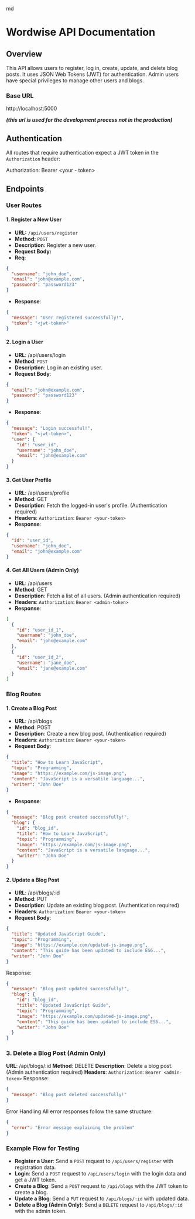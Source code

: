 md
# Wordwise API Documentation

## Overview

This API allows users to register, log in, create, update, and delete blog posts. It uses JSON Web Tokens (JWT) for authentication. Admin users have special privileges to manage other users and blogs.

### Base URL

http://localhost:5000

*__(this url is used for the development process not in the production)__*

## Authentication

All routes that require authentication expect a JWT token in the `Authorization` header:

Authorization: Bearer <your - token>

## Endpoints

### User Routes

#### 1. **Register a New User**

- **URL:** `/api/users/register`
- **Method:** `POST`
- **Description:** Register a new user.
- **Request Body:**
- **Req**:

```json
{
  "username": "john_doe",
  "email": "john@example.com",
  "password": "password123"
}
```
 - **Response**:
```json
{
  "message": "User registered successfully!",
  "token": "<jwt-token>"
}
```

#### 2. **Login a User**
- **URL**: /api/users/login
- **Method**: `POST`
- **Description**: Log in an existing user.
- **Request Body**:
```json
{
  "email": "john@example.com",
  "password": "password123"
}
```
- **Response**:
```json
{
  "message": "Login successful!",
  "token": "<jwt-token>",
  "user": {
    "id": "user_id",
    "username": "john_doe",
    "email": "john@example.com"
  }
}
```

#### **3. Get User Profile**
- **URL**: /api/users/profile
- **Method**: GET
- **Description**: Fetch the logged-in user's profile. (Authentication required)
- **Headers**: `Authorization`: `Bearer <your-token>`
- **Response**:
```json
{
  "id": "user_id",
  "username": "john_doe",
  "email": "john@example.com"
}
```

#### **4. Get All Users (Admin Only)**
- **URL**: /api/users
- **Method**: GET
- **Description**: Fetch a list of all users. (Admin authentication required)
- **Headers**: `Authorization`: `Bearer <admin-token>`
- **Response**:

```json
[
  {
    "id": "user_id_1",
    "username": "john_doe",
    "email": "john@example.com"
  },
  {
    "id": "user_id_2",
    "username": "jane_doe",
    "email": "jane@example.com"
  }
]
```

### Blog Routes

#### **1. Create a Blog Post**
- **URL**: /api/blogs
- **Method**: POST
- **Description**: Create a new blog post. (Authentication required)
- **Headers**: `Authorization`: `Bearer <your-token>`
- **Request Body**:

```json
{
  "title": "How to Learn JavaScript",
  "topic": "Programming",
  "image": "https://example.com/js-image.png",
  "content": "JavaScript is a versatile language...",
  "writer": "John Doe"
}
```
- **Response**:
```json
{
  "message": "Blog post created successfully!",
  "blog": {
    "id": "blog_id",
    "title": "How to Learn JavaScript",
    "topic": "Programming",
    "image": "https://example.com/js-image.png",
    "content": "JavaScript is a versatile language...",
    "writer": "John Doe"
  }
}
```

#### **2. Update a Blog Post**

- **URL**: /api/blogs/:id
- **Method**: PUT
- **Description**: Update an existing blog post. (Authentication required)
- **Headers**: `Authorization`: `Bearer <your-token>`
- **Request Body**:
```json
{
  "title": "Updated JavaScript Guide",
  "topic": "Programming",
  "image": "https://example.com/updated-js-image.png",
  "content": "This guide has been updated to include ES6...",
  "writer": "John Doe"
}
```
Response:
```json
{
  "message": "Blog post updated successfully!",
  "blog": {
    "id": "blog_id",
    "title": "Updated JavaScript Guide",
    "topic": "Programming",
    "image": "https://example.com/updated-js-image.png",
    "content": "This guide has been updated to include ES6...",
    "writer": "John Doe"
  }
}
```

### **3. Delete a Blog Post (Admin Only)**
**URL**: /api/blogs/:id
**Method**: DELETE
**Description**: Delete a blog post. (Admin authentication required)
**Headers**: `Authorization`: `Bearer <admin-token>`
Response:
```json
{
  "message": "Blog post deleted successfully!"
}
```
Error Handling
All error responses follow the same structure:

```json
{
  "error": "Error message explaining the problem"
}
```
### Example Flow for Testing
- **Register a User**: Send a `POST` request to `/api/users/register` with registration data.
- **Login**: Send a `POST` request to `/api/users/login` with the login data and get a JWT token.
- **Create a Blog**: Send a `POST` request to `/api/blogs` with the JWT token to create a blog.
- **Update a Blog**: Send a `PUT` request to `/api/blogs/:id` with updated data.
- **Delete a Blog (Admin Only)**: Send a `DELETE` request to `/api/blogs/:id` with the admin token.